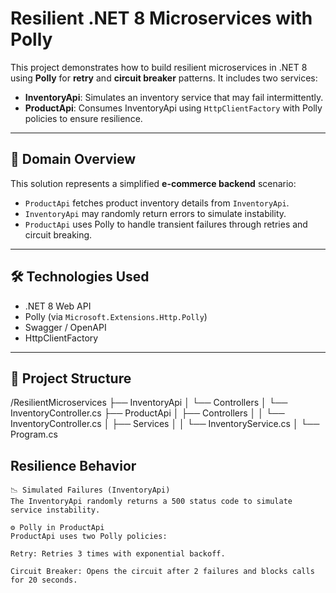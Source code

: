 # Resilient .NET 8 Microservices with Polly

This project demonstrates how to build resilient microservices in .NET 8 using **Polly** for **retry** and **circuit breaker** patterns. It includes two services:

- **InventoryApi**: Simulates an inventory service that may fail intermittently.
- **ProductApi**: Consumes InventoryApi using `HttpClientFactory` with Polly policies to ensure resilience.

---

## 🧩 Domain Overview

This solution represents a simplified **e-commerce backend** scenario:

- `ProductApi` fetches product inventory details from `InventoryApi`.
- `InventoryApi` may randomly return errors to simulate instability.
- `ProductApi` uses Polly to handle transient failures through retries and circuit breaking.

---

## 🛠 Technologies Used

- .NET 8 Web API
- Polly (via `Microsoft.Extensions.Http.Polly`)
- Swagger / OpenAPI
- HttpClientFactory

---

## 🚀 Project Structure

/ResilientMicroservices
├── InventoryApi
│ └── Controllers
│ └── InventoryController.cs
├── ProductApi
│ ├── Controllers
│ │ └── InventoryController.cs
│ ├── Services
│ │ └── InventoryService.cs
│ └── Program.cs

## Resilience Behavior
	📉 Simulated Failures (InventoryApi)
	The InventoryApi randomly returns a 500 status code to simulate service instability.

	⚙️ Polly in ProductApi
	ProductApi uses two Polly policies:

	Retry: Retries 3 times with exponential backoff.

	Circuit Breaker: Opens the circuit after 2 failures and blocks calls for 20 seconds.